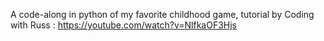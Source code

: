 A code-along in python of my favorite childhood game, tutorial by Coding with Russ : https://youtube.com/watch?v=NlfkaOF3Hjs
